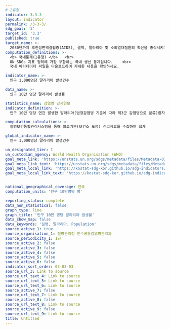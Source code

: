 ```yaml
---
# 1유형 
indicator: 3.3.3
layout: indicator
permalink: /3-3-3/
sdg_goal: '3'
target_id: '3.3'
published: true
target_name: >-
  2030년까지 후천성면역결핍증(AIDS), 결핵, 말라리아 및 소외열대질환의 확산을 종식시키고 간염, 수인성 질병 및 기타 전염성 질병 방지
computation_definitions: >-
  <b> 국내통계(1유형) </b>   <br>
  UN SDGs 지표 정의에 가장 부합하는 국내 생산 통계입니다.    <br>
  국내 메타데이터 파일을 다운로드하여 자세한 내용을 확인하세요.

indicator_name: >-
  인구 1,000명당 말라리아 발생건수

data_name: >-
  인구 10만 명당 말라리아 발생률

statistics_name: 감염병 감시연보
indicator_definition: >-
  인구 10만 명당 연간 발생한 말라리아(법정감염병 기준에 따라 제3군 감염병으로 분류)환자의 수

computation_calculations: >-
  질병보건통합관리시스템을 통해 의료기관(보건소 포함) 신고자료를 수집하여 집계

global_indicator_name: >-
  인구 1,000명당 말라리아 발생건수

un_designated_tier: I
un_custodian_agency: World Health Organisation (WHO)
goal_meta_link: 'https://unstats.un.org/sdgs/metadata/files/Metadata-03-03-03.pdf'
goal_meta_link_text: 'https://unstats.un.org/sdgs/metadata/files/Metadata-03-03-03.pdf'
goal_meta_local_link: 'https://kostat-sdg-kor.github.io/sdg-indicators/public/data/Metadata-03-03-03_KOR.pdf'
goal_meta_local_link_text: 'https://kostat-sdg-kor.github.io/sdg-indicators/public/data/Metadata-03-03-03_KOR.pdf'


national_geographical_coverage: 전국
computation_units: '인구 10만명당 명'

reporting_status: complete
data_non_statistical: false
graph_type: line
graph_title: '인구 10만 명당 말라리아 발생률'
data_show_map: false
data_keywords: '질병, 말라리아, Population'
source_active_1: true
source_organisation_1: 질병관리청 인수공통감염병관리과
source_periodicity_1: 1년
source_active_2: false
source_active_3: false
source_active_4: false
source_active_5: false
source_active_6: false
indicator_sort_order: 03-03-03
source_url_3: Link to source
source_url_text_4: Link to source
source_url_text_5: Link to source
source_url_text_6: Link to source
source_active_7: false
source_url_text_7: Link to source
source_active_8: false
source_url_text_8: Link to source
source_active_9: false
source_url_text_9: Link to source
title: Untitled
---
```


